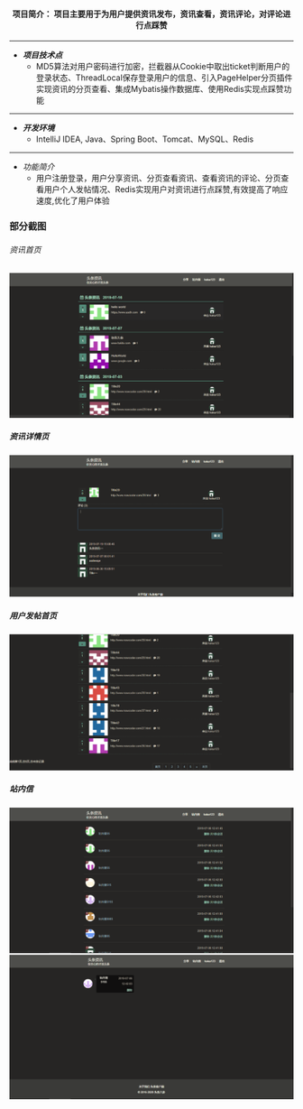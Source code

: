 #### <center>项目简介： 项目主要用于为用户提供资讯发布，资讯查看，资讯评论，对评论进行点踩赞
***
+ ***项目技术点***
  + MD5算法对用户密码进行加密，拦截器从Cookie中取出ticket判断用户的登录状态、ThreadLocal保存登录用户的信息、引入PageHelper分页插件实现资讯的分页查看、集成Mybatis操作数据库、使用Redis实现点踩赞功能
***
+ ***开发环境***
   +  IntelliJ IDEA, Java、Spring Boot、Tomcat、MySQL、Redis
***
- *功能简介*
  -    用户注册登录，用户分享资讯、分页查看资讯、查看资讯的评论、分页查看用户个人发帖情况、Redis实现用户对资讯进行点踩赞,有效提高了响应速度,优化了用户体验

### 部分截图
###### 资讯首页
<img src="showImage/index.png">

##### 资讯详情页
<img src="showImage/news.png">

##### 用户发帖首页
<img src="showImage/userIndex.png">

##### 站内信
<img src="showImage/msgList.png">

<img src="showImage/msgdetail.png">
